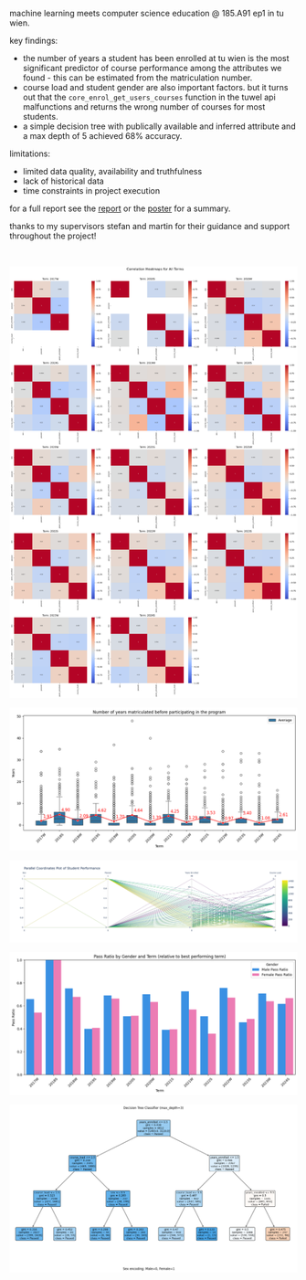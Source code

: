 <!-- https://git.logic.at/podlipnig/ep1_analytics -->

machine learning meets computer science education @ 185.A91 ep1 in tu wien.

key findings:

- the number of years a student has been enrolled at tu wien is the most significant predictor of course performance among the attributes we found - this can be estimated from the matriculation number.
- course load and student gender are also important factors. but it turns out that the `core_enrol_get_users_courses` function in the tuwel api malfunctions and returns the wrong number of courses for most students.
- a simple decision tree with publically available and inferred attribute and a max depth of 5 achieved 68% accuracy.

limitations:

- limited data quality, availability and truthfulness
- lack of historical data
- time constraints in project execution

for a full report see the [report](./docs/report.pdf) or the [poster](./docs/poster.pdf) for a summary.

thanks to my supervisors stefan and martin for their guidance and support throughout the project!

<br>

![Individual terms correlation heatmap (inferred features)](./docs/assets/corrmap.png)

![Years enrolled boxplot](./docs/assets/years-enrolled-boxplot.png)

![Student performance parallel plot (inferred features)](./docs/assets/studentperf.png)

![Male female success barplot](./docs/assets/passratio.png)

![Decision Tree](./docs/assets/dt.png)
